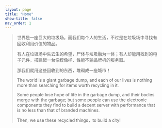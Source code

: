 ```yaml
---
layout: page
title: "Home"
show-title: false
nav_order: 1
---
```


> 世界是一座巨大的垃圾场。而我们每个人的生活，不过是在垃圾场中寻找有回收利用价值的物品。
> 
> 有人在垃圾场中失去生的希望，尸体与垃圾融为一体；有人却能用找到的电子元件，搭建起一台像模像样、性能不输品牌机的服务器。
> 
> 那我们就用这些回收到的东西，堆砌成一座城市！
> 
> The world is a giant garbage dump, and each of our lives is nothing more than searching for items worth recycling in it.
> 
> Some people lose hope of life in the garbage dump, and their bodies merge with the garbage; but some people can use the electronic components they find to build a decent server with performance that is no less than that of branded machines.
> 
> Then, we use these recycled things，to build a city!
